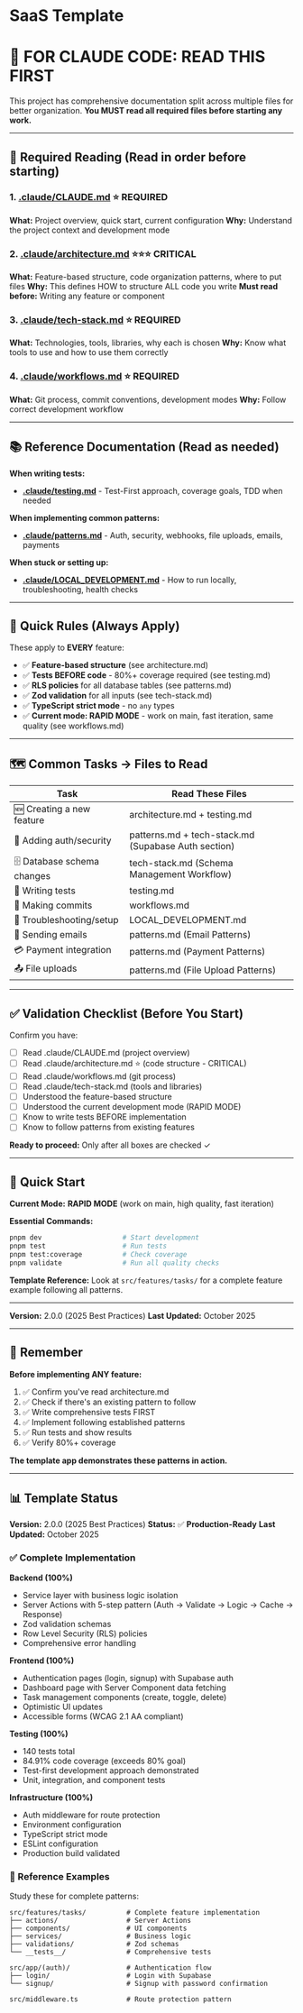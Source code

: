 # SaaS Template

# 🤖 FOR CLAUDE CODE: READ THIS FIRST

This project has comprehensive documentation split across multiple files for better organization. **You MUST read all required files before starting any work.**

---

## 📖 Required Reading (Read in order before starting)

### 1. [.claude/CLAUDE.md](./.claude/CLAUDE.md) ⭐ REQUIRED

**What:** Project overview, quick start, current configuration
**Why:** Understand the project context and development mode

### 2. [.claude/architecture.md](./.claude/architecture.md) ⭐⭐⭐ CRITICAL

**What:** Feature-based structure, code organization patterns, where to put files
**Why:** This defines HOW to structure ALL code you write
**Must read before:** Writing any feature or component

### 3. [.claude/tech-stack.md](./.claude/tech-stack.md) ⭐ REQUIRED

**What:** Technologies, tools, libraries, why each is chosen
**Why:** Know what tools to use and how to use them correctly

### 4. [.claude/workflows.md](./.claude/workflows.md) ⭐ REQUIRED

**What:** Git process, commit conventions, development modes
**Why:** Follow correct development workflow

---

## 📚 Reference Documentation (Read as needed)

**When writing tests:**

- **[.claude/testing.md](./.claude/testing.md)** - Test-First approach, coverage goals, TDD when needed

**When implementing common patterns:**

- **[.claude/patterns.md](./.claude/patterns.md)** - Auth, security, webhooks, file uploads, emails, payments

**When stuck or setting up:**

- **[.claude/LOCAL_DEVELOPMENT.md](./.claude/LOCAL_DEVELOPMENT.md)** - How to run locally, troubleshooting, health checks

---

## 🎯 Quick Rules (Always Apply)

These apply to **EVERY** feature:

- ✅ **Feature-based structure** (see architecture.md)
- ✅ **Tests BEFORE code** - 80%+ coverage required (see testing.md)
- ✅ **RLS policies** for all database tables (see patterns.md)
- ✅ **Zod validation** for all inputs (see tech-stack.md)
- ✅ **TypeScript strict mode** - no `any` types
- ✅ **Current mode: RAPID MODE** - work on main, fast iteration, same quality (see workflows.md)

---

## 🗺️ Common Tasks → Files to Read

| Task                       | Read These Files                                    |
| -------------------------- | --------------------------------------------------- |
| 🆕 Creating a new feature  | architecture.md + testing.md                        |
| 🔐 Adding auth/security    | patterns.md + tech-stack.md (Supabase Auth section) |
| 🗄️ Database schema changes | tech-stack.md (Schema Management Workflow)          |
| 🧪 Writing tests           | testing.md                                          |
| 📝 Making commits          | workflows.md                                        |
| 🐛 Troubleshooting/setup   | LOCAL_DEVELOPMENT.md                                |
| 📧 Sending emails          | patterns.md (Email Patterns)                        |
| 💳 Payment integration     | patterns.md (Payment Patterns)                      |
| 📤 File uploads            | patterns.md (File Upload Patterns)                  |

---

## ✅ Validation Checklist (Before You Start)

Confirm you have:

- [ ] Read .claude/CLAUDE.md (project overview)
- [ ] Read .claude/architecture.md ⭐ (code structure - CRITICAL)
- [ ] Read .claude/workflows.md (git process)
- [ ] Read .claude/tech-stack.md (tools and libraries)
- [ ] Understood the feature-based structure
- [ ] Understood the current development mode (RAPID MODE)
- [ ] Know to write tests BEFORE implementation
- [ ] Know to follow patterns from existing features

**Ready to proceed:** Only after all boxes are checked ✓

---

## 🚀 Quick Start

**Current Mode:** **RAPID MODE** (work on main, high quality, fast iteration)

**Essential Commands:**

```bash
pnpm dev                    # Start development
pnpm test                   # Run tests
pnpm test:coverage          # Check coverage
pnpm validate               # Run all quality checks
```

**Template Reference:**
Look at `src/features/tasks/` for a complete feature example following all patterns.

---

**Version:** 2.0.0 (2025 Best Practices)
**Last Updated:** October 2025

---

## 📌 Remember

**Before implementing ANY feature:**

1. ✅ Confirm you've read architecture.md
2. ✅ Check if there's an existing pattern to follow
3. ✅ Write comprehensive tests FIRST
4. ✅ Implement following established patterns
5. ✅ Run tests and show results
6. ✅ Verify 80%+ coverage

**The template app demonstrates these patterns in action.**

---

## 📊 Template Status

**Version:** 2.0.0 (2025 Best Practices)
**Status:** ✅ **Production-Ready**
**Last Updated:** October 2025

### ✅ Complete Implementation

**Backend (100%)**
- Service layer with business logic isolation
- Server Actions with 5-step pattern (Auth → Validate → Logic → Cache → Response)
- Zod validation schemas
- Row Level Security (RLS) policies
- Comprehensive error handling

**Frontend (100%)**
- Authentication pages (login, signup) with Supabase auth
- Dashboard page with Server Component data fetching
- Task management components (create, toggle, delete)
- Optimistic UI updates
- Accessible forms (WCAG 2.1 AA compliant)

**Testing (100%)**
- 140 tests total
- 84.91% code coverage (exceeds 80% goal)
- Test-first development approach demonstrated
- Unit, integration, and component tests

**Infrastructure (100%)**
- Auth middleware for route protection
- Environment configuration
- TypeScript strict mode
- ESLint configuration
- Production build validated

### 🎯 Reference Examples

Study these for complete patterns:

```
src/features/tasks/          # Complete feature implementation
├── actions/                 # Server Actions
├── components/              # UI components
├── services/                # Business logic
├── validations/             # Zod schemas
└── __tests__/               # Comprehensive tests

src/app/(auth)/              # Authentication flow
├── login/                   # Login with Supabase
└── signup/                  # Signup with password confirmation

src/middleware.ts            # Route protection pattern
```
